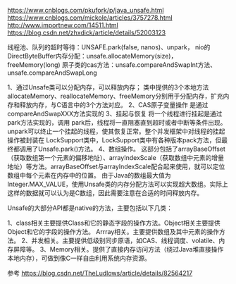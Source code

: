 https://www.cnblogs.com/pkufork/p/java_unsafe.html
https://www.cnblogs.com/mickole/articles/3757278.html
http://www.importnew.com/14511.html
https://blog.csdn.net/zhxdick/article/details/52003123

线程池、队列的超时等待：UNSAFE.park(false, nanos)、unpark，
nio的DirectByteBuffer内存分配：unsafe.allocateMemory(size)，freeMemory(long)
原子类的cas方法：unsafe.compareAndSwapInt方法、unsafe.compareAndSwapLong

1、通过Unsafe类可以分配内存，可以释放内存；
类中提供的3个本地方法allocateMemory、reallocateMemory、freeMemory分别用于分配内存，扩充内存和释放内存，与C语言中的3个方法对应。
2、CAS原子变量操作
是通过compareAndSwapXXX方法实现的
3、挂起与恢复
将一个线程进行挂起是通过park方法实现的，调用 park后，线程将一直阻塞直到超时或者中断等条件出现。unpark可以终止一个挂起的线程，使其恢复正常。整个并发框架中对线程的挂起操作被封装在 LockSupport类中，LockSupport类中有各种版本pack方法，但最终都调用了Unsafe.park()方法。
4、数组操作。
这部分包括了arrayBaseOffset（获取数组第一个元素的偏移地址）、arrayIndexScale（获取数组中元素的增量地址）等方法。arrayBaseOffset与arrayIndexScale配合起来使用，就可以定位数组中每个元素在内存中的位置。
由于Java的数组最大值为Integer.MAX_VALUE，使用Unsafe类的内存分配方法可以实现超大数组。实际上这样的数据就可以认为是C数组，因此需要注意在合适的时间释放内存。



Unsafe的大部分API都是native的方法，主要包括以下几类：

1、class相关主要提供Class和它的静态字段的操作方法。Object相关主要提供Object和它的字段的操作方法。 Arrray相关。主要提供数组及其中元素的操作方法。
2、并发相关。主要提供低级别同步原语，如CAS、线程调度、volatile、内存屏障等。
3、Memory相关。提供了直接内存访问方法（绕过Java堆直接操作本地内存），可做到像C一样自由利用系统内存资源。


参考
https://blog.csdn.net/TheLudlows/article/details/82564217


